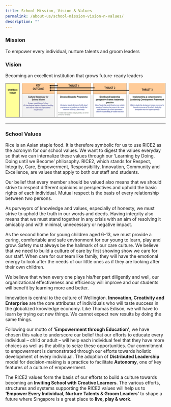 ```yaml
---
title: School Mission, Vision & Values
permalink: /about-us/school-mission-vision-n-values/
description: ""
---
```

### Mission
To empower every individual, nurture talents and groom leaders  
  
### Vision
Becoming an excellent institution that grows future-ready leaders

![](/images/MISSION%20VISION.png)

-----------------
### School Values
Rice is an Asian staple food. It is therefore symbolic for us to use RICE2 as the acronym for our school values. We want to digest the values everyday so that we can internalize these values through our ‘Learning by Doing, Doing until we Become’ philosophy. RICE2, which stands for Respect, Integrity, Care, Empowerment, Responsibility, Innovation, Community and Excellence, are values that apply to both our staff and students.

Our belief that every member should be valued also means that we should strive to respect different opinions or perspectives and uphold the basic rights of each individual. Mutual respect is the basis of every relationship between two persons.

As purveyors of knowledge and values, especially of honesty, we must strive to uphold the truth in our words and deeds. Having integrity also means that we must stand together in any crisis with an aim of resolving it amicably and with minimal, unnecessary or negative impact.

As the second home for young children aged 6-13, we must provide a caring, comfortable and safe environment for our young to learn, play and grow. Safety must always be the hallmark of our care culture. We believe that we need to build a culture of care by first showing show we care for our staff. When care for our team like family, they will have the emotional energy to look after the needs of our little ones as if they are looking after their own children.

We believe that when every one plays his/her part diligently and well, our organizational effectiveness and efficiency will improve and our students will benefit by learning more and better.

Innovation is central to the culture of Wellington. **Innovation, Creativity and Enterprise** are the core attributes of individuals who will taste success in the globalized knowledge economy. Like Thomas Edison, we will have to learn by trying out new things. We cannot expect new results by doing the same things.

Following our motto of **‘Empowerment through Education’**, we have chosen this value to underscore our belief that our efforts to educate every individual – child or adult – will help each individual feel that they have more choices as well as the ability to seize these opportunities. Our commitment to empowerment is demonstrated through our efforts towards holistic development of every individual. The adoption of **Distributed Leadership** model for decision-making is a practice to facilitate **Autonomy**, one of key features of a culture of empowerment.

The RICE2 values form the basis of our efforts to build a culture towards becoming an **Inviting School with Creative Learners**. The various efforts, structures and systems supporting the RICE2 values will help us to **‘Empower Every Individual, Nurture Talents & Groom Leaders’** to shape a future where Singapore is a great place to **live, play & work**.